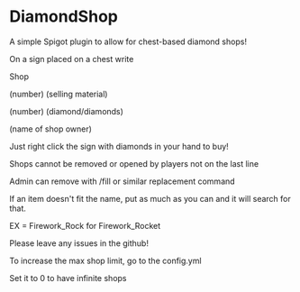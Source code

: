 # DiamondShop
A simple Spigot plugin to allow for chest-based diamond shops!

On a sign placed on a chest write

Shop

(number) (selling material)

(number) (diamond/diamonds)

(name of shop owner)



Just right click the sign with diamonds in your hand to buy!

Shops cannot be removed or opened by players not on the last line

Admin can remove with /fill or similar replacement command

If an item doesn't fit the name, put as much as you can and it will search for that.

EX = Firework_Rock for Firework_Rocket

Please leave any issues in the github!

To increase the max shop limit, go to the config.yml

Set it to 0 to have infinite shops


